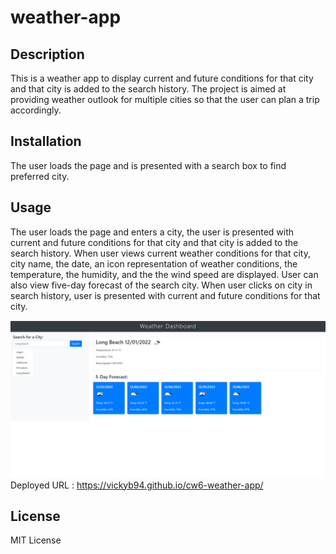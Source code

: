 # weather-app
## Description
This is a weather app to display current and future conditions for that city and that city is added to the search history. The project is aimed at providing weather outlook for multiple cities so that the user can plan a trip accordingly.

## Installation
The user loads the page and is presented with a search box to find preferred city.

## Usage
The user loads the page and enters a city, the user is presented with current and future conditions for that city and that city is added to the search history. When user views current weather conditions for that city, city name, the date, an icon representation of weather conditions, the temperature, the humidity, and the the wind speed are displayed. User can also view five-day forecast of the search city. When user clicks on city in search history, user is presented with current and future conditions for that city.

![alt text](./assets/images/Screenshot%202022-12-01%20213143.png)
Deployed URL : https://vickyb94.github.io/cw6-weather-app/

## License
MIT License

